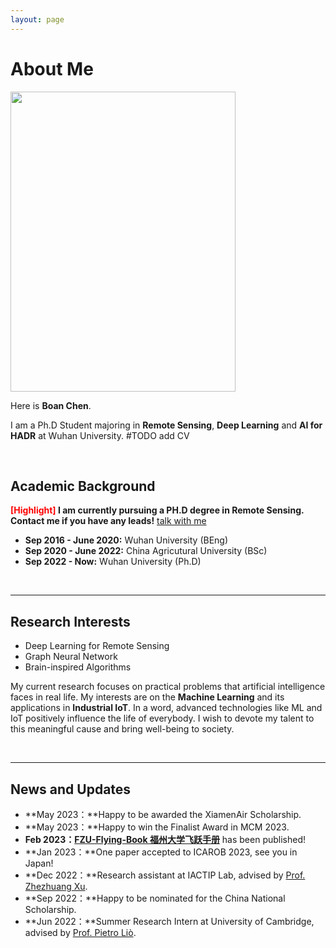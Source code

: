 ```yaml
---
layout: page
---
```


# About Me

<img src="https://caihanlin.com/caihanlin.jpg" class="floatpic" width="360" height="480">

Here is **Boan Chen**.

I am a Ph.D Student majoring in **Remote Sensing**, **Deep Learning** and **AI for HADR** at Wuhan University.
#TODO add CV
<!-- Here is [my Resume](https://caihanlin.com/file/Resume-HanlinCAI.pdf). -->

<br>

## Academic Background

**<font color='red'>[Highlight]</font> I am currently pursuing a PH.D degree in Remote Sensing. Contact me if you have any leads!** [talk with me](https://calendly.com/lancecai/meet-with-lance)

- **Sep 2016 - June 2020:** Wuhan University (BEng)
- **Sep 2020 - June 2022:** China Agricutural University (BSc)
- **Sep 2022 - Now:** Wuhan University (Ph.D)

<br>

---

## Research Interests

- Deep Learning for Remote Sensing
- Graph Neural Network
- Brain-inspired Algorithms

My current research focuses on practical problems that artificial intelligence faces in real life. My interests are on the **Machine Learning** and its applications in **Industrial IoT**. In a word, advanced technologies like ML and IoT positively influence the life of everybody.  I wish to devote my talent to this meaningful cause and bring well-being to society.

<br>

---

## News and Updates

- **May 2023：**Happy to be awarded the XiamenAir Scholarship.
- **May 2023：**Happy to win the Finalist Award in MCM 2023.
- **Feb 2023：**[**FZU-Flying-Book 福州大学飞跃手册**](https://fzu-fly.online/) has been published!
- **Jan 2023：**One paper accepted to ICAROB 2023, see you in Japan!
- **Dec 2022：**Research assistant at IACTIP Lab, advised by [Prof. Zhezhuang Xu](https://dqxy.fzu.edu.cn/en/info/1009/1072.htm).
- **Sep 2022：**Happy to be nominated for the China National Scholarship.
- **Jun 2022：**Summer Research Intern at University of Cambridge, advised by [Prof. Pietro Liò](https://www.cl.cam.ac.uk/~pl219/ ).

<br>
